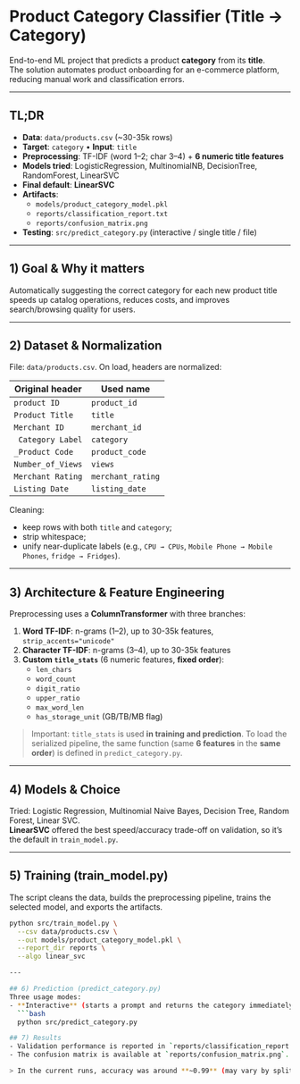 # Product Category Classifier (Title → Category)

End-to-end ML project that predicts a product **category** from its **title**.  
The solution automates product onboarding for an e-commerce platform, reducing manual work and classification errors.

---

## TL;DR

- **Data**: `data/products.csv` (~30-35k rows)  
- **Target**: `category` • **Input**: `title`  
- **Preprocessing**: TF-IDF (word 1–2; char 3–4) + **6 numeric title features**  
- **Models tried**: LogisticRegression, MultinomialNB, DecisionTree, RandomForest, LinearSVC  
- **Final default**: **LinearSVC**  
- **Artifacts**:  
  - `models/product_category_model.pkl`  
  - `reports/classification_report.txt`  
  - `reports/confusion_matrix.png`  
- **Testing**: `src/predict_category.py` (interactive / single title / file)

---

## 1) Goal & Why it matters

Automatically suggesting the correct category for each new product title speeds up catalog operations, reduces costs, and improves search/browsing quality for users.

---

## 2) Dataset & Normalization

File: `data/products.csv`. On load, headers are normalized:

| Original header         | Used name      |
|-------------------------|----------------|
| `product ID`            | `product_id`   |
| `Product Title`         | `title`        |
| `Merchant ID`           | `merchant_id`  |
| ` Category Label`       | `category`     |
| `_Product Code`         | `product_code` |
| `Number_of_Views`       | `views`        |
| `Merchant Rating`       | `merchant_rating` |
| ` Listing Date  `       | `listing_date` |

Cleaning:
- keep rows with both `title` and `category`;
- strip whitespace;
- unify near-duplicate labels (e.g., `CPU → CPUs`, `Mobile Phone → Mobile Phones`, `fridge → Fridges`).

---

## 3) Architecture & Feature Engineering

Preprocessing uses a **ColumnTransformer** with three branches:

1. **Word TF-IDF**: n-grams (1–2), up to 30-35k features, `strip_accents="unicode"`  
2. **Character TF-IDF**: n-grams (3–4), up to 30-35k features  
3. **Custom `title_stats`** (6 numeric features, **fixed order**):
   - `len_chars`
   - `word_count`
   - `digit_ratio`
   - `upper_ratio`
   - `max_word_len`
   - `has_storage_unit` (GB/TB/MB flag)

> Important: `title_stats` is used **in training and prediction**. To load the serialized pipeline, the same function (same **6 features** in the **same order**) is defined in `predict_category.py`.

---

## 4) Models & Choice

Tried: Logistic Regression, Multinomial Naive Bayes, Decision Tree, Random Forest, Linear SVC.  
**LinearSVC** offered the best speed/accuracy trade-off on validation, so it’s the default in `train_model.py`.

---
## 5) Training (train_model.py)
The script cleans the data, builds the preprocessing pipeline, trains the selected model, and exports the artifacts.

```bash
python src/train_model.py \
  --csv data/products.csv \
  --out models/product_category_model.pkl \
  --report_dir reports \
  --algo linear_svc

---

## 6) Prediction (predict_category.py)
Three usage modes:
- **Interactive** (starts a prompt and returns the category immediately):
  ```bash
  python src/predict_category.py

## 7) Results
- Validation performance is reported in `reports/classification_report.txt`.
- The confusion matrix is available at `reports/confusion_matrix.png`.

> In the current runs, accuracy was around **~0.99** (may vary by split/seed).


